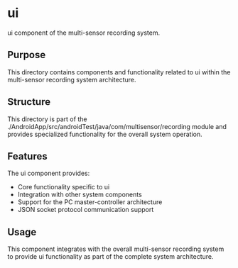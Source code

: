 # ui

ui component of the multi-sensor recording system.

## Purpose

This directory contains components and functionality related to ui within the multi-sensor recording system architecture.

## Structure

This directory is part of the ./AndroidApp/src/androidTest/java/com/multisensor/recording module and provides specialized functionality for the overall system operation.

## Features

The ui component provides:
- Core functionality specific to ui
- Integration with other system components
- Support for the PC master-controller architecture
- JSON socket protocol communication support

## Usage

This component integrates with the overall multi-sensor recording system to provide ui functionality as part of the complete system architecture.
